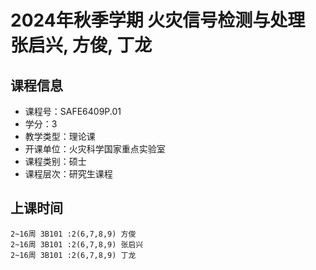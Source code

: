 # 2024年秋季学期 火灾信号检测与处理 张启兴, 方俊, 丁龙






## 课程信息

- 课程号：SAFE6409P.01
- 学分：3
- 教学类型：理论课
- 开课单位：火灾科学国家重点实验室
- 课程类别：硕士
- 课程层次：研究生课程

## 上课时间

```
2~16周 3B101 :2(6,7,8,9) 方俊
2~16周 3B101 :2(6,7,8,9) 张启兴
2~16周 3B101 :2(6,7,8,9) 丁龙
```

